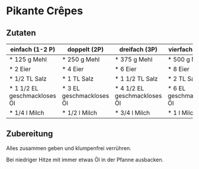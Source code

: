 # Pikante Crêpes

## Zutaten

| **einfach (1-2 P)**          | **doppelt (2P)**         | **dreifach (3P)**            | **vierfach (4-5P)**      |
|------------------------------|--------------------------|------------------------------|--------------------------|
| * 125 g Mehl                 | * 250 g Mehl             | * 375 g Mehl                 | * 500 g Mehl             |
| * 2 Eier                     | * 4 Eier                 | * 6 Eier                     | * 8 Eier                 |
| * 1/2 TL Salz                | * 1 TL Salz              | * 1 1/2 TL Salz              | * 2 TL Salz              |
| * 1 1/2 EL geschmackloses Öl | * 3 EL geschmackloses Öl | * 4 1/2 EL geschmackloses Öl | * 6 EL geschmackloses Öl |
| * 1/4 l Milch                | * 1/2 l Milch            | * 3/4 l Milch                | * 1 l Milch              |



## Zubereitung


Alles zusammen geben und klumpenfrei verrühren.

Bei niedriger Hitze mit immer etwas Öl in der Pfanne ausbacken.
